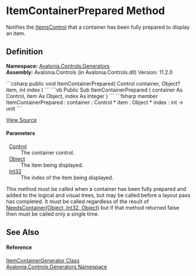 # ItemContainerPrepared Method


Notifies the <a href="T_Avalonia_Controls_ItemsControl">ItemsControl</a> that a container has been fully prepared to display an item.



## Definition
**Namespace:** <a href="N_Avalonia_Controls_Generators">Avalonia.Controls.Generators</a>  
**Assembly:** Avalonia.Controls (in Avalonia.Controls.dll) Version: 11.2.0

<Tabs groupId="api-code-preview">
<TabItem value="csharp" label="C#">
```csharp
public void ItemContainerPrepared(
	Control container,
	Object? item,
	int index
)
```
</TabItem>
<TabItem value="vb" label="VB">
```vb
Public Sub ItemContainerPrepared ( 
	container As Control,
	item As Object,
	index As Integer
)
```
</TabItem>
<TabItem value="fsharp" label="F#">
```fsharp
member ItemContainerPrepared : 
        container : Control * 
        item : Object * 
        index : int -> unit 
```
</TabItem>
</Tabs>



<a href="https://github.com/AvaloniaUI/Avalonia/tree/master/src/Avalonia.Controls/Generators/ItemContainerGenerator.cs#L136" title="View the source code">View Source</a>



#### Parameters
<dl><dt>  <a href="T_Avalonia_Controls_Control">Control</a></dt><dd>The container control.</dd><dt>  <a href="https://learn.microsoft.com/dotnet/api/system.object" target="_blank" rel="noopener noreferrer">Object</a></dt><dd>The item being displayed.</dd><dt>  <a href="https://learn.microsoft.com/dotnet/api/system.int32" target="_blank" rel="noopener noreferrer">Int32</a></dt><dd>The index of the item being displayed.</dd></dl>This method must be called when a container has been fully prepared and added to the logical and visual trees, but may be called before a layout pass has completed. It must be called regardless of the result of <a href="M_Avalonia_Controls_Generators_ItemContainerGenerator_NeedsContainer">NeedsContainer(Object, Int32, Object)</a> but if that method returned false then must be called only a single time.

## See Also


#### Reference
<a href="T_Avalonia_Controls_Generators_ItemContainerGenerator">ItemContainerGenerator Class</a>  
<a href="N_Avalonia_Controls_Generators">Avalonia.Controls.Generators Namespace</a>  

